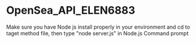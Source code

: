 # OpenSea_API_ELEN6883
Make sure you have Node js install properly in your environment and cd to taget method file, then type "node server.js" in Node.js Command prompt
